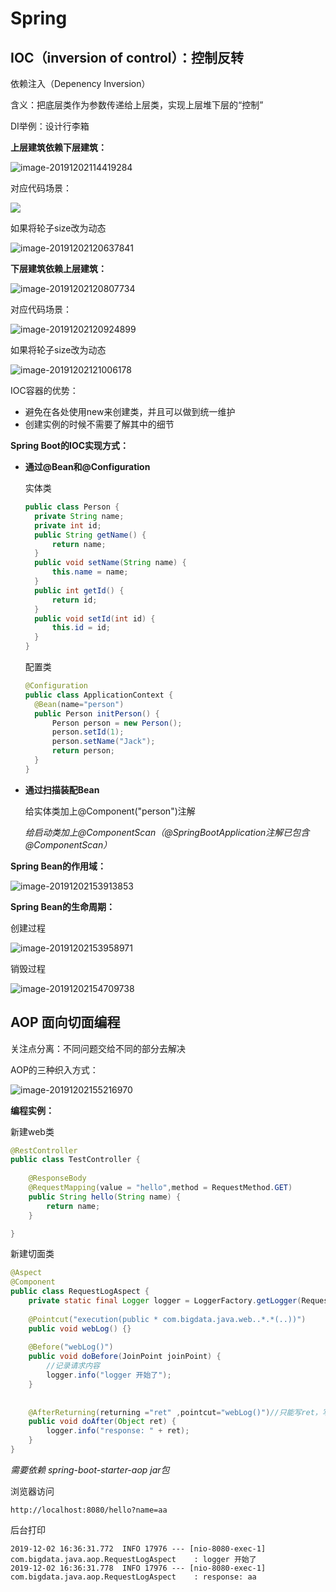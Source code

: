 # Spring

## IOC（inversion of control）：控制反转

依赖注入（Depenency Inversion）

含义：把底层类作为参数传递给上层类，实现上层堆下层的“控制”

DI举例：设计行李箱

**上层建筑依赖下层建筑：**

![image-20191202114419284](images/image-20191202114419284.png)

对应代码场景：

![](images/image-20191202115009667.png)

如果将轮子size改为动态

![image-20191202120637841](images/image-20191202120637841.png)

**下层建筑依赖上层建筑：**

![image-20191202120807734](images/image-20191202120807734.png)

对应代码场景：

![image-20191202120924899](images/image-20191202120924899.png)

如果将轮子size改为动态

![image-20191202121006178](images/image-20191202121006178.png)

IOC容器的优势：

- 避免在各处使用new来创建类，并且可以做到统一维护
- 创建实例的时候不需要了解其中的细节

**Spring Boot的IOC实现方式：**

- **通过@Bean和@Configuration**

  实体类

  ```java
  public class Person {
  	private String name;
  	private int id;
  	public String getName() {
  		return name;
  	}
  	public void setName(String name) {
  		this.name = name;
  	}
  	public int getId() {
  		return id;
  	}
  	public void setId(int id) {
  		this.id = id;
  	}
  }
  ```

  配置类

  ```java
  @Configuration
  public class ApplicationContext {
  	@Bean(name="person")
  	public Person initPerson() {
  		Person person = new Person();
  		person.setId(1);
  		person.setName("Jack");
  		return person;
  	}
  }
  ```

- **通过扫描装配Bean**

  给实体类加上@Component("person")注解

  *给启动类加上@ComponentScan（@SpringBootApplication注解已包含@ComponentScan）*

**Spring Bean的作用域：**

![image-20191202153913853](images/image-20191202153913853.png)

**Spring Bean的生命周期：**

创建过程

![image-20191202153958971](images/image-20191202153958971.png)

销毁过程

![image-20191202154709738](images/image-20191202154709738.png)

## AOP 面向切面编程

关注点分离：不同问题交给不同的部分去解决

AOP的三种织入方式：

![image-20191202155216970](images/image-20191202155216970.png)

**编程实例：**

新建web类

```java
@RestController
public class TestController {
	
	@ResponseBody
	@RequestMapping(value = "hello",method = RequestMethod.GET)
	public String hello(String name) {
		return name;
	}

}
```

新建切面类

```java
@Aspect
@Component
public class RequestLogAspect {
	private static final Logger logger = LoggerFactory.getLogger(RequestLogAspect.class);
	
	@Pointcut("execution(public * com.bigdata.java.web..*.*(..))")
	public void webLog() {}
	
	@Before("webLog()")
	public void doBefore(JoinPoint joinPoint) {
		//记录请求内容
		logger.info("logger 开始了");
	}
	
	
	@AfterReturning(returning ="ret" ,pointcut="webLog()")//只能写ret，写其他会启动报错
	public void doAfter(Object ret) {
		logger.info("response: " + ret);
	}
}
```

*需要依赖 spring-boot-starter-aop jar包*

浏览器访问

```
http://localhost:8080/hello?name=aa
```

后台打印

```
2019-12-02 16:36:31.772  INFO 17976 --- [nio-8080-exec-1] com.bigdata.java.aop.RequestLogAspect    : logger 开始了
2019-12-02 16:36:31.778  INFO 17976 --- [nio-8080-exec-1] com.bigdata.java.aop.RequestLogAspect    : response: aa
```

